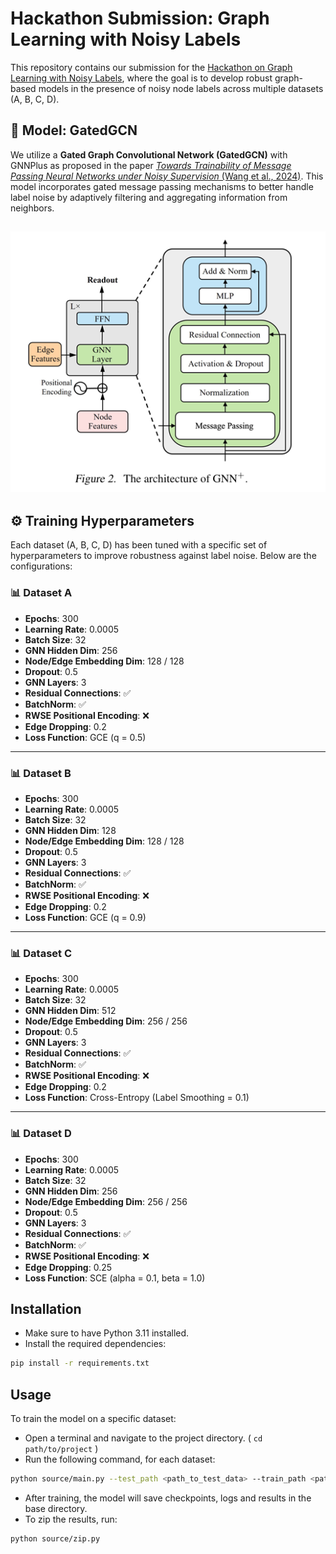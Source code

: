# Hackathon Submission: Graph Learning with Noisy Labels

This repository contains our submission for the [Hackathon on Graph Learning with Noisy Labels](https://sites.google.com/view/hackathongraphnoisylabels/rules?authuser=0), where the goal is to develop robust graph-based models in the presence of noisy node labels across multiple datasets (A, B, C, D).

## 🧠 Model: GatedGCN

We utilize a **Gated Graph Convolutional Network (GatedGCN)** with GNNPlus as proposed in the paper [*Towards Trainability of Message Passing Neural Networks under Noisy Supervision* (Wang et al., 2024)](https://arxiv.org/pdf/2502.09263v1). This model incorporates gated message passing mechanisms to better handle label noise by adaptively filtering and aggregating information from neighbors.

![img.png](model.png)
---

## ⚙️ Training Hyperparameters

Each dataset (A, B, C, D) has been tuned with a specific set of hyperparameters to improve robustness against label noise. Below are the configurations:

### 📊 Dataset A
- **Epochs**: 300  
- **Learning Rate**: 0.0005  
- **Batch Size**: 32  
- **GNN Hidden Dim**: 256  
- **Node/Edge Embedding Dim**: 128 / 128  
- **Dropout**: 0.5  
- **GNN Layers**: 3  
- **Residual Connections**: ✅  
- **BatchNorm**: ✅  
- **RWSE Positional Encoding**: ❌  
- **Edge Dropping**: 0.2  
- **Loss Function**: GCE (q = 0.5)  

---

### 📊 Dataset B
- **Epochs**: 300  
- **Learning Rate**: 0.0005  
- **Batch Size**: 32  
- **GNN Hidden Dim**: 128  
- **Node/Edge Embedding Dim**: 128 / 128  
- **Dropout**: 0.5  
- **GNN Layers**: 3  
- **Residual Connections**: ✅  
- **BatchNorm**: ✅  
- **RWSE Positional Encoding**: ❌  
- **Edge Dropping**: 0.2  
- **Loss Function**: GCE (q = 0.9)  

---

### 📊 Dataset C
- **Epochs**: 300  
- **Learning Rate**: 0.0005  
- **Batch Size**: 32  
- **GNN Hidden Dim**: 512  
- **Node/Edge Embedding Dim**: 256 / 256  
- **Dropout**: 0.5  
- **GNN Layers**: 3  
- **Residual Connections**: ✅  
- **BatchNorm**: ✅  
- **RWSE Positional Encoding**: ❌  
- **Edge Dropping**: 0.2  
- **Loss Function**: Cross-Entropy (Label Smoothing = 0.1)  

---

### 📊 Dataset D
- **Epochs**: 300  
- **Learning Rate**: 0.0005  
- **Batch Size**: 32  
- **GNN Hidden Dim**: 256  
- **Node/Edge Embedding Dim**: 256 / 256  
- **Dropout**: 0.5  
- **GNN Layers**: 3  
- **Residual Connections**: ✅  
- **BatchNorm**: ✅  
- **RWSE Positional Encoding**: ❌  
- **Edge Dropping**: 0.25  
- **Loss Function**: SCE (alpha = 0.1, beta = 1.0)  

## Installation

- Make sure to have Python 3.11 installed.
- Install the required dependencies:
```bash 
pip install -r requirements.txt
```

## Usage
To train the model on a specific dataset:
- Open a terminal and navigate to the project directory. ( `cd path/to/project` )
- Run the following command, for each dataset:
```bash
python source/main.py --test_path <path_to_test_data> --train_path <path_to_train_data>
```
- After training, the model will save checkpoints, logs and results in the base directory.
- To zip the results, run:
```bash
python source/zip.py
```
